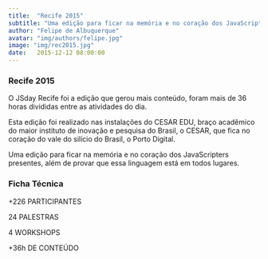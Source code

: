 ```yaml
---
title:  "Recife 2015"
subtitle: "Uma edição para ficar na memória e no coração dos JavaScripters presentes"
author: "Felipe de Albuquerque"
avatar: "img/authors/felipe.jpg"
image: "img/rec2015.jpg"
date:   2015-12-12 08:00:00
---
```


### Recife 2015
O JSday Recife foi a edição que gerou mais conteúdo, foram mais de 36 horas divididas entre as atividades do dia.

Esta edição foi realizado nas instalações do CESAR EDU, braço acadêmico do maior instituto de inovação e pesquisa do Brasil, o CESAR, que fica no coração do vale do silício do Brasil, o Porto Digital.

Uma edição para ficar na memória e no coração dos JavaScripters presentes, além de provar que essa linguagem está em todos lugares.

### Ficha Técnica
+226
PARTICIPANTES

24
PALESTRAS

4
WORKSHOPS


+36h
DE CONTEÚDO
